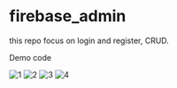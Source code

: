 # firebase_admin
 this repo focus on login and register, CRUD.
 
 
 Demo code
 
![1](https://user-images.githubusercontent.com/80568234/178407915-b7ff4f87-425b-476e-b6fb-8d6938c22c78.gif)
![2](https://user-images.githubusercontent.com/80568234/178407926-6ffa40af-4fed-4ea7-989d-7e6b88f7aa30.gif)
![3](https://user-images.githubusercontent.com/80568234/178407937-47044aa0-ec60-4e8b-b807-1a3ba1d1d9f4.gif)
![4](https://user-images.githubusercontent.com/80568234/178407942-4fd6ebef-d6a8-4f0b-8877-88b62b4e81a7.gif)
